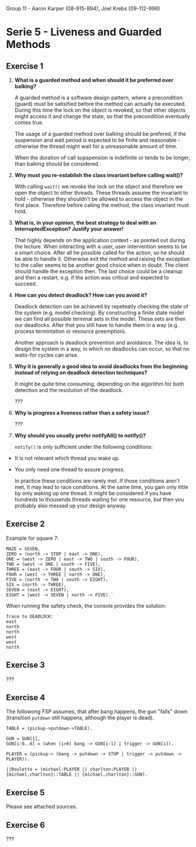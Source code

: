 Group 11  - Aaron Karper (08-915-894), Joel Krebs (09-112-996)

# Serie 5 - Liveness and Guarded Methods

## Exercise 1

1.	**What is a guarded method and when should it be preferred over balking?**

	A guarded method is a software design pattern, where a precondition (guard) must be satisified before the method can actually be executed. During this time the lock on the object is revoked, so that other objects might access it and change the state, so that the precondition eventually comes true.

    The usage of a guarded method over balking should be prefered, if the suspension and wait period is expected to be finite and reasonable - otherwise the thread might wait for a unreasonable amount of time.

	When the duration of call supspension is indefinite or tends to be longer, than balking should be considered.

2.	**Why must you re-establish the class invariant before calling wait()?**

	With calling `wait()` we revoke the lock on the object and therefore we open the object to other threads. These threads assume the invariant to hold - otherwise they shouldn't be allowed to access the object in the first place. Therefore before calling the method, the class invariant must hold.

3.	**What is, in your opinion, the best strategy to deal with an InterruptedException? Justify your
answer!**

	That highly depends on the application context - as pointed out during the lecture. When interacting with a user, user intervention seems to be a smart choice. After all he possible called for the action, so he should be able to handle it. Otherwise exit the method and raising the exception to the caller seems to be another good choice when in doubt. The client should handle the exception then. The last choice could be a cleanup and then a restart, e.g. if the action was critical and expected to succeed.

4.	**How can you detect deadlock? How can you avoid it?**

	Deadlock detection can be achieved by repeteatly checking the state of the system (e.g. model checking). By constructing a finite state model we can find all possible terminal sets in the model. These sets are then our deadlocks. After that you still have to handle them in a way (e.g. process termintation or resource preemption).

	Another approach is deadlock prevention and avoidance. The idea is, to design the system in a way, in which no deadlocks can occur, so that no waits-for cycles can arise.

5.	**Why it is generally a good idea to avoid deadlocks from the beginning instead of relying on deadlock
detection techniques?**

	It might be quite time consuming, depending on the algorithm for both detection and the resolution of the deadlock.

	???

6.	**Why is progress a liveness rather than a safety issue?**

	???

7.	**Why should you usually prefer notifyAll() to notify()?**

	`notify()` is only sufficient under the following conditions:

- It is not relevant which thread you wake up.
- You only need one thread to assure progress.

	In practice these conditions are rarely met. If those conditions aren't met, it may lead to race conditions. At the same time, you gain only little by only waking up one thread. It might be considered if you have hundreds to thousends threads waiting for one resource, but then you probably also messed up your design anyway.

## Exercise 2

Example for square 7:

	MAZE = SEVEN,
	ZERO = (north -> STOP | east -> ONE),
	ONE = (west -> ZERO | east -> TWO | south -> FOUR),
	TWO = (west -> ONE | south -> FIVE),
	THREE = (east -> FOUR | south -> SIX),
	FOUR = (west -> THREE | north -> ONE),
	FIVE = (north -> TWO | south -> EIGHT),
	SIX = (north -> THREE),
	SEVEN = (east -> EIGHT),
	EIGHT = (west -> SEVEN | north -> FIVE).¨

When running the safety check, the console provides the solution:

	Trace to DEADLOCK:
	east
	north
	north
	west
	west
	north

## Exercise 3

???

## Exercise 4

The followong FSP assumes, that after bang happens, the gun "falls" down (transition `putdown` still happens, although the player is dead).

	TABLE = (pickup->putdown->TABLE).

	GUN = GUN[1],
	GUN[i:0..6] = (when (i>0) bang -> GUN[i-1] | trigger -> GUN[i]).
	
	PLAYER = (pickup-> (bang -> putdown -> STOP | trigger -> putdown -> PLAYER)).
	
	||Roulette = (michael:PLAYER || charlton:PLAYER || {michael,charlton}::TABLE || {michael,charlton}::GUN).

## Exercise 5

Please see attached sources.

## Exercise 6

???
